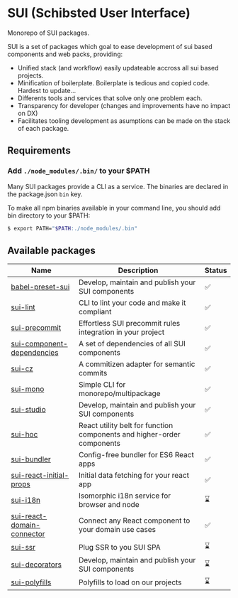 # SUI (Schibsted User Interface)

Monorepo of SUI packages.

SUI is a set of packages which goal to ease development of sui based components and web packs, providing:
* Unified stack (and workflow) easily updateable accross all sui based projects.
* Minification of boilerplate. Boilerplate is tedious and copied code. Hardest to update...
* Differents tools and services that solve only one problem each.
* Transparency for developer (changes and improvements have no impact on DX)
* Facilitates tooling development as asumptions can be made on the stack of each package.

## Requirements

### Add `./node_modules/.bin/` to your $PATH
Many SUI packages provide a CLI as a service. The binaries are declared in the package.json `bin` key.

To make all npm binaries available in your command line, you should add bin directory to your $PATH:

```sh
$ export PATH="$PATH:./node_modules/.bin"
```

## Available packages
| Name | Description | Status |
| -- | -- | -- |
| [babel-preset-sui](./packages/babel-preset-sui/README.md) | Develop, maintain and publish your SUI components | :white_check_mark: |
| [sui-lint](./packages/sui-lint/Readme.md) | CLI to lint your code and make it compliant | :white_check_mark: |
| [sui-precommit](./packages/sui-precommit/Readme.md) | Effortless SUI precommit rules integration in your project | :white_check_mark: |
| [sui-component-dependencies](./packages/sui-component-dependencies/README.md) | A set of dependencies of all SUI components | :white_check_mark: |
| [sui-cz](./packages/sui-cz/README.md) | A commitizen adapter for semantic commits | :white_check_mark: |
| [sui-mono](./packages/sui-mono/README.md) | Simple CLI for monorepo/multipackage | :white_check_mark: |
| [sui-studio](./packages/sui-studio/README.md) | Develop, maintain and publish your SUI components | :white_check_mark: |
| [sui-hoc](./packages/sui-hoc/README.md) | React utility belt for function components and higher-order components | :white_check_mark: |
| [sui-bundler](./packages/sui-bundler/README.md) | Config-free bundler for ES6 React apps | :white_check_mark: |
| [sui-react-initial-props](./packages/sui-react-initial-props/README.md) | Initial data fetching for your react app | :white_check_mark: |
| [sui-i18n](./packages/sui-i18n/README.md) | Isomorphic i18n service for browser and node | :hourglass: |
| [sui-react-domain-connector](./packages/sui-react-domain-connector/README.md) | Connect any React component to your domain use cases | :white_check_mark: |
| [sui-ssr](./packages/sui-ssr/README.md) | Plug SSR to you SUI SPA | :hourglass: |
| [sui-decorators](./packages/sui-decorators/README.md) | Develop, maintain and publish your SUI components | :hourglass: |
| [sui-polyfills](./packages/sui-polyfills/README.md) | Polyfills to load on our projects | :hourglass: |
